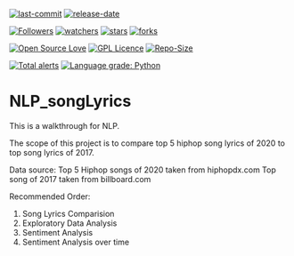 [![last-commit](https://img.shields.io/github/last-commit/kprabesh/NLP_songlyrics)](../../graphs/commit-activity)
[![release-date](https://img.shields.io/github/release-date/HollowMan6/Smart-Chatting-Robot)](../../releases)

[![Followers](https://img.shields.io/github/followers/HollowMan6?style=social)](https://github.com/HollowMan6?tab=followers)
[![watchers](https://img.shields.io/github/watchers/HollowMan6/Smart-Chatting-Robot?style=social)](../../watchers)
[![stars](https://img.shields.io/github/stars/HollowMan6/Smart-Chatting-Robot?style=social)](../../stargazers)
[![forks](https://img.shields.io/github/forks/HollowMan6/Smart-Chatting-Robot?style=social)](../../network/members)

[![Open Source Love](https://badges.frapsoft.com/os/v1/open-source.svg?v=103)](https://hollowman6.github.io/fund.html)
[![GPL Licence](https://badges.frapsoft.com/os/gpl/gpl.svg?v=103)](https://opensource.org/licenses/GPL-3.0/)
[![Repo-Size](https://img.shields.io/github/repo-size/HollowMan6/Smart-Chatting-Robot.svg)](../../archive/master.zip)

[![Total alerts](https://img.shields.io/lgtm/alerts/g/HollowMan6/Smart-Chatting-Robot.svg?logo=lgtm&logoWidth=18)](https://lgtm.com/projects/g/HollowMan6/Smart-Chatting-Robot/alerts/)
[![Language grade: Python](https://img.shields.io/lgtm/grade/python/g/HollowMan6/Smart-Chatting-Robot.svg?logo=lgtm&logoWidth=18)](https://lgtm.com/projects/g/HollowMan6/Smart-Chatting-Robot/context:python)


# NLP_songLyrics
This is a walkthrough for NLP. 

The scope of this project is to compare top 5 hiphop song lyrics of 2020 to top song lyrics of 2017.


Data source:
Top 5 Hiphop songs of 2020 taken from hiphopdx.com
Top song of 2017 taken from billboard.com

Recommended Order:
1. Song Lyrics Comparision
2. Exploratory Data Analysis
3. Sentiment Analysis
4. Sentiment Analysis over time
